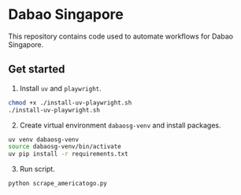 # Dabao Singapore
This repository contains code used to automate workflows for Dabao Singapore.

## Get started
1. Install `uv` and `playwright`.
```bash
chmod +x ./install-uv-playwright.sh
./install-uv-playwright.sh
```
2. Create virtual environment `dabaosg-venv` and install packages.
```bash
uv venv dabaosg-venv
source dabaosg-venv/bin/activate
uv pip install -r requirements.txt
```
3. Run script.
```python
python scrape_americatogo.py
```